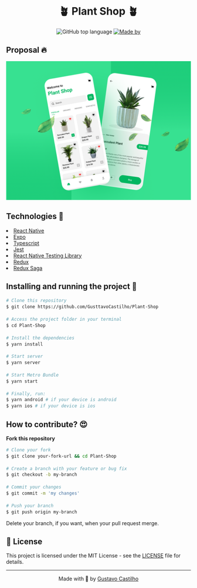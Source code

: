 <div align="center">
  <h1>🪴 Plant Shop 🪴</h1>
  <p>
    <img alt="GitHub top language" src="https://img.shields.io/github/languages/top/GusttavoCastilho/Plant-Shop?color=%232196F3">
     <a href="https://www.linkedin.com/in/gustavo-castilho-914a621b4/" target="_blank" rel="noopener noreferrer">
      <img alt="Made by" src="https://img.shields.io/badge/made%20by-Gustavo%20Castilho-%232196F3">
    </a>
    </p>
</div>
    <h2>Proposal 🔥</h2>
    <img src=".github/cover.png" />
    <h2>Technologies 🚀</h2>
    <li><a href="https://reactnative.dev/">React Native</a></li>
    <li><a href="https://expo.dev/">Expo</a></li>
    <li><a href="https://www.typescriptlang.org/">Typescript</a></li>
    <li><a href="https://jestjs.io/pt-BR/">Jest</a></li>
    <li><a href="https://testing-library.com/docs/react-native-testing-library/intro/">React Native Testing Library</a></li>
    <li><a href="https://redux.js.org/">Redux</a></li>
    <li><a href="https://redux-saga.js.org/">Redux Saga</a></li>

<h2>Installing and running the project 🎲</h2>

```bash
# Clone this repository
$ git clone https://github.com/GusttavoCastilho/Plant-Shop

# Access the project folder in your terminal
$ cd Plant-Shop

# Install the dependencies
$ yarn install

# Start server
$ yarn server

# Start Metro Bundle
$ yarn start

# Finally, run:
$ yarn android # if your device is android
$ yarn ios # if your device is ios
```

<h2>How to contribute? 😍</h2>

**Fork this repository**

```bash
# Clone your fork
$ git clone your-fork-url && cd Plant-Shop

# Create a branch with your feature or bug fix
$ git checkout -b my-branch

# Commit your changes
$ git commit -m 'my changes'

# Push your branch
$ git push origin my-branch
```

Delete your branch, if you want, when your pull request merge.

<h2>📝 License</h2>

This project is licensed under the MIT License - see the [LICENSE](LICENSE) file for details.

<hr>
<p align=center>Made with 💜 by <a href="https://www.linkedin.com/in/gustavo-castilho-914a621b4/">Gustavo Castilho</a><p>
